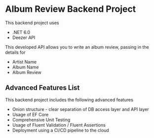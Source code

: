 # Album Review Backend Project

This backend project uses
* .NET 6.0
* Deezer API

This developed API allows you to write an album review, passing in the details for
* Artist Name
* Album Name
* Album Review

## Advanced Features List

This backend project includes the following advanced features
* Onion structure - clear separation of DB access layer and API layer
* Usage of EF Core
* Comprehensive Unit Testing
* Usage of Fluent Validation / Fluent Assertions
* Deployment using a CI/CD pipeline to the cloud